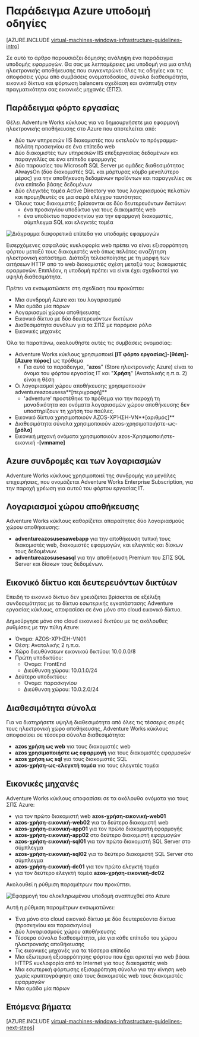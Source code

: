 <properties
    pageTitle="Αναλυτικές οδηγίες για την υποδομή παράδειγμα | Microsoft Azure"
    description="Μάθετε περισσότερα σχετικά με τις βασικές σχεδίαση και υλοποίηση οδηγίες για την ανάπτυξη μιας υποδομής παράδειγμα στο Azure."
    documentationCenter=""
    services="virtual-machines-windows"
    authors="iainfoulds"
    manager="timlt"
    editor=""
    tags="azure-resource-manager"/>

<tags
    ms.service="virtual-machines-windows"
    ms.workload="infrastructure-services"
    ms.tgt_pltfrm="vm-windows"
    ms.devlang="na"
    ms.topic="article"
    ms.date="09/08/2016"
    ms.author="iainfou"/>

# <a name="example-azure-infrastructure-walkthrough"></a>Παράδειγμα Azure υποδομή οδηγίες

[AZURE.INCLUDE [virtual-machines-windows-infrastructure-guidelines-intro](../../includes/virtual-machines-windows-infrastructure-guidelines-intro.md)] 

Σε αυτό το άρθρο παρουσιάζει δόμησης ανάληψη ένα παράδειγμα υποδομής εφαρμογών. Θα σας με λεπτομέρειες μια υποδομή για μια απλή ηλεκτρονικής αποθήκευσης που συγκεντρώνει όλες τις οδηγίες και τις αποφάσεις γύρω από συμβάσεις ονοματοδοσίας, σύνολα διαθεσιμότητα, εικονικό δίκτυα και φόρτωση balancers σχεδίαση και ανάπτυξη στην πραγματικότητα σας εικονικές μηχανές (ΣΠΣ).


## <a name="example-workload"></a>Παράδειγμα φόρτο εργασίας

Θέλει Adventure Works κύκλους για να δημιουργήσετε μια εφαρμογή ηλεκτρονικής αποθήκευσης στο Azure που αποτελείται από:

- Δύο των υπηρεσιών IIS διακομιστές που εκτελούν το πρόγραμμα-πελάτη προσκηνίου σε ένα επίπεδο web
- Δύο διακομιστές των υπηρεσιών IIS επεξεργασίας δεδομένων και παραγγελίες σε ένα επίπεδο εφαρμογής
- Δύο παρουσίες του Microsoft SQL Server με ομάδες διαθεσιμότητας AlwaysOn (δύο διακομιστές SQL και μάρτυρας κόμβο μεγαλύτερο μέρος) για την αποθήκευση δεδομένων προϊόντων και παραγγελίες σε ένα επίπεδο βάσης δεδομένων
- Δύο ελεγκτές τομέα Active Directory για τους λογαριασμούς πελατών και προμηθευτές σε μια σειρά ελέγχου ταυτότητας
- Όλους τους διακομιστές βρίσκονται σε δύο δευτερευόντων δικτύων:
    - ένα προσκηνίου υποδίκτυο για τους διακομιστές web 
    - ένα υποδίκτυο παρασκηνίου για την εφαρμογή διακομιστές, σύμπλεγμα SQL και ελεγκτές τομέα

![Διάγραμμα διαφορετικά επίπεδα για υποδομής εφαρμογών](./media/virtual-machines-common-infrastructure-service-guidelines/example-tiers.png)

Εισερχόμενες ασφαλούς κυκλοφορία web πρέπει να είναι εξισορρόπηση φόρτου μεταξύ τους διακομιστές web όπως πελάτες αναζήτηση ηλεκτρονική κατάστημα. Διάταξη τελειοποίησης με τη μορφή των αιτήσεων HTTP από το web διακομιστές σχέση μεταξύ τους διακομιστές εφαρμογών. Επιπλέον, η υποδομή πρέπει να είναι έχει σχεδιαστεί για υψηλή διαθεσιμότητα.

Πρέπει να ενσωματώσετε στη σχεδίαση που προκύπτει:

- Μια συνδρομή Azure και του λογαριασμού
- Μια ομάδα μία πόρων
- Λογαριασμοί χώρου αποθήκευσης
- Εικονικό δίκτυο με δύο δευτερευόντων δικτύων
- Διαθεσιμότητα συνόλων για τα ΣΠΣ με παρόμοιο ρόλο
- Εικονικές μηχανές

Όλα τα παραπάνω, ακολουθήστε αυτές τις συμβάσεις ονομασίας:

- Adventure Works κύκλους χρησιμοποιεί **[IT φόρτο εργασίας]-[θέση]-[Azure πόρος]** ως πρόθεμα
    - Για αυτό το παράδειγμα, "**azos**" (Store ηλεκτρονικής Azure) είναι το όνομα του φόρτου εργασίας IT και "**Χρήση**" (Ανατολικής η.π.α. 2) είναι η θέση
- Οι λογαριασμοί χώρου αποθήκευσης χρησιμοποιούν adventureazosusesa**[περιγραφή]**
    - 'adventure' προστέθηκε το πρόθεμα για την παροχή τη μοναδικότητα και ονόματα λογαριασμών χώρου αποθήκευσης δεν υποστηρίζουν τη χρήση του παύλες.
- Εικονικό δίκτυα χρησιμοποιούν AZOS-ΧΡΉΣΗ-VN**[αριθμός]**
- Διαθεσιμότητα σύνολα χρησιμοποιούν azos-χρησιμοποιήστε-ως-**[ρόλο]**
- Εικονική μηχανή ονόματα χρησιμοποιούν azos-Χρησιμοποιήστε-εικονική -**[vmname]**


## <a name="azure-subscriptions-and-accounts"></a>Azure συνδρομές και των λογαριασμών

Adventure Works κύκλους χρησιμοποιεί της συνδρομής για μεγάλες επιχειρήσεις, που ονομάζεται Adventure Works Enterprise Subscription, για την παροχή χρέωση για αυτού του φόρτου εργασίας IT.


## <a name="storage-accounts"></a>Λογαριασμοί χώρου αποθήκευσης

Adventure Works κύκλους καθορίζεται απαραίτητες δύο λογαριασμούς χώρου αποθήκευσης:

- **adventureazosusesawebapp** για την αποθήκευση τυπική τους διακομιστές web, διακομιστές εφαρμογών, και ελεγκτές και δίσκων τους δεδομένων.
- **adventureazosusesasql** για την αποθήκευση Premium του ΣΠΣ SQL Server και δίσκων τους δεδομένων.


## <a name="virtual-network-and-subnets"></a>Εικονικό δίκτυο και δευτερευόντων δικτύων

Επειδή το εικονικό δίκτυο δεν χρειάζεται βρίσκεται σε εξέλιξη συνδεσιμότητας με το δίκτυο εσωτερικής εγκατάστασης Adventure εργασίας κύκλους, αποφασίσει σε ένα μόνο στο cloud εικονικό δίκτυο.

Δημιούργησε μόνο στο cloud εικονικού δικτύου με τις ακόλουθες ρυθμίσεις με την πύλη Azure:

- Όνομα: AZOS-ΧΡΉΣΗ-VN01
- Θέση: Ανατολικής 2 η.π.α.
- Χώρο διευθύνσεων εικονικού δικτύου: 10.0.0.0/8
- Πρώτη υποδικτύου:
    - Όνομα: FrontEnd
    - Διεύθυνση χώρου: 10.0.1.0/24
- Δεύτερο υποδικτύου:
    - Όνομα: παρασκηνίου
    - Διεύθυνση χώρου: 10.0.2.0/24


## <a name="availability-sets"></a>Διαθεσιμότητα σύνολα

Για να διατηρήσετε υψηλή διαθεσιμότητα από όλες τις τέσσερις σειρές τους ηλεκτρονική χώρο αποθήκευσης, Adventure Works κύκλους αποφασίσει σε τέσσερα σύνολα διαθεσιμότητα:

- **azos χρήση ως web** για τους διακομιστές web
- **azos χρησιμοποιήστε ως εφαρμογή** για τους διακομιστές εφαρμογών
- **azos χρήση ως sql** για τους διακομιστές SQL
- **azos-χρήση-ως-ελεγκτή τομέα** για τους ελεγκτές τομέα


## <a name="virtual-machines"></a>Εικονικές μηχανές

Adventure Works κύκλους αποφασίσει σε τα ακόλουθα ονόματα για τους ΣΠΣ Azure:

- για τον πρώτο διακομιστή web **azos-χρήση-εικονική-web01**
- **azos-χρήση-εικονική-web02** για το δεύτερο διακομιστή web
- **azos-χρήση-εικονική-app01** για τον πρώτο διακομιστή εφαρμογής
- **azos-χρήση-εικονική-app02** στο δεύτερο διακομιστή εφαρμογών
- **azos-χρήση-εικονική-sql01** για τον πρώτο διακομιστή SQL Server στο σύμπλεγμα
- **azos-χρήση-εικονική-sql02** για το δεύτερο διακομιστή SQL Server στο σύμπλεγμα
- **azos-χρήση-εικονική-dc01** για τον πρώτο ελεγκτή τομέα
- για τον δεύτερο ελεγκτή τομέα **azos-χρήση-εικονική-dc02**

Ακολουθεί η ρύθμιση παραμέτρων που προκύπτει.

![Εφαρμογή του ολοκληρωμένου υποδομή αναπτυχθεί στο Azure](./media/virtual-machines-common-infrastructure-service-guidelines/example-config.png)

Αυτή η ρύθμιση παραμέτρων ενσωματώνει:

- Ένα μόνο στο cloud εικονικό δίκτυο με δύο δευτερεύοντα δίκτυα (προσκηνίου και παρασκηνίου)
- Δύο λογαριασμούς χώρου αποθήκευσης
- Τέσσερα σύνολα διαθεσιμότητα, μία για κάθε επίπεδο του χώρου ηλεκτρονικής αποθήκευσης
- Τις εικονικές μηχανές για τα τέσσερα επίπεδα
- Μια εξωτερική εξισορρόπησης φόρτου που έχει οριστεί για web βάσει HTTPS κυκλοφορία από το Internet για τους διακομιστές web
- Μια εσωτερική φόρτωσης εξισορρόπηση σύνολο για την κίνηση web χωρίς κρυπτογράφηση από τους διακομιστές web τους διακομιστές εφαρμογών
- Μια ομάδα μία πόρων


## <a name="next-steps"></a>Επόμενα βήματα

[AZURE.INCLUDE [virtual-machines-windows-infrastructure-guidelines-next-steps](../../includes/virtual-machines-windows-infrastructure-guidelines-next-steps.md)] 